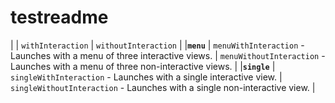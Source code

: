 # testreadme

|  | `withInteraction` | `withoutInteraction` |
|**`menu`** | `menuWithInteraction` - Launches with a menu of three interactive views. | `menuWithoutInteraction` - Launches with a menu of three non-interactive views. |
|**`single`** | `singleWithInteraction` - Launches with a single interactive view. | `singleWithoutInteraction` - Launches with a single non-interactive view. |


